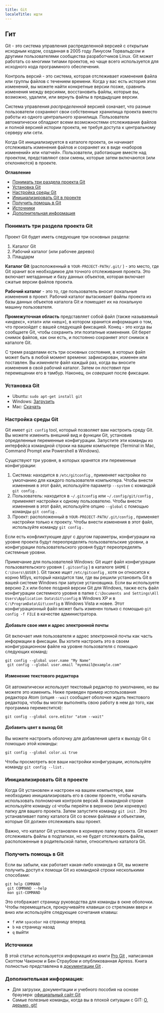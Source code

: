 ```yaml
---
title: Git
localeTitle: идти
---
```

## Гит

Git - это система управления распределенной версией с открытым исходным кодом, созданная в 2005 году Линусом Торвальдсом и другими пользователями сообщества разработчиков Linux. Git может работать со многими типами проектов, но чаще всего используется для исходного кода программного обеспечения.

Контроль версий - это система, которая отслеживает изменения файла или группы файлов с течением времени. Когда у вас есть история этих изменений, вы можете найти конкретные версии позже, сравнить изменения между версиями, восстановить файлы, которые вы, возможно, удалили, или вернуть файлы в предыдущие версии.

Система управления _распределенной_ версией означает, что разные пользователи сохраняют свои собственные хранилища проекта вместо работы из одного центрального хранилища. Пользователи автоматически обладают всеми возможностями отслеживания файлов и полной версией истории проекта, не требуя доступа к центральному серверу или сети.

Когда Git инициализируется в каталоге проекта, он начинает отслеживать изменения файлов и сохраняет их в виде «наборов изменений» или «патчей». Пользователи, работающие вместе над проектом, представляют свои смены, которые затем включаются (или отклоняются) в проекте.

**Оглавление**

*   [Понимать три раздела проекта Git](#understand-the-three-sections-of-a-git-project)
*   [Установка Git](#install-git)
*   [Настройка среды Git](#configure-the-git-environment)
*   [Инициализировать Git в проекте](#initialize-git-in-a-project)
*   [Получить помощь в Git](#get-help-in-git)
*   [Источники](#sources)
*   [Дополнительная информация](#more-information)

### Понимать три раздела проекта Git

Проект Git будет иметь следующие три основных раздела:

1.  Каталог Git
2.  Рабочий каталог (или рабочее дерево)
3.  Плацдарм

**Каталог Git** (расположенный в `YOUR-PROJECT-PATH/.git/` ) - это место, где Git хранит все необходимое для точного отслеживания проекта. Это включает метаданные и базу данных объектов, которая включает сжатые версии файлов проекта.

**Рабочий каталог** - это то, где пользователь вносит локальные изменения в проект. Рабочий каталог вытаскивает файлы проекта из базы данных объектов каталога Git и помещает их на локальную машину пользователя.

**Промежуточная область** представляет собой файл (также называемый «индекс», «этап» или «кеш»), в котором хранится информация о том, что произойдет с вашей следующей фиксацией. Конец - это когда вы сообщаете Git, чтобы сохранить эти поэтапные изменения. Git берет снимок файлов, как они есть, и постоянно сохраняет этот снимок в каталоге Git.

С тремя разделами есть три основных состояния, в которых файл может быть в любой момент времени: зафиксирован, изменен или поставлен. Вы _изменяете_ файл каждый раз, когда вы вносите изменения в свой рабочий каталог. Затем он _поставил_ при перемещении его в тамбур. Наконец, он _совершил_ после фиксации.

### Установка Git

*   Ubuntu: `sudo apt-get install git`
*   Windows: [Загрузить](https://git-scm.com/download/win)
*   Mac: [Скачать](https://git-scm.com/download/mac)

### Настройка среды Git

Git имеет `git config` tool, который позволяет вам настроить среду Git. Вы можете изменить внешний вид и функции Git, установив определенные переменные конфигурации. Запустите эти команды из интерфейса командной строки на вашем компьютере (Terminal in Mac, Command Prompt или Powershell в Windows).

Существуют три уровня, в которых хранятся эти переменные конфигурации:

1.  Система: находится в `/etc/gitconfig` , применяет настройки по умолчанию для каждого пользователя компьютера. Чтобы внести изменения в этот файл, используйте параметр `--system` с командой `git config` .
2.  Пользователь: находится в `~/.gitconfig` или `~/.config/git/config` , применяет настройки к одному пользователю. Чтобы внести изменения в этот файл, используйте опцию `--global` с помощью команды `git config` .
3.  Проект: расположенный в `YOUR-PROJECT-PATH/.git/config` , применяет настройки только к проекту. Чтобы внести изменения в этот файл, используйте команду `git config` .

Если есть конфликтующие друг с другом параметры, конфигурации на уровне проекта будут переопределять пользовательские уровни, а конфигурации пользовательского уровня будут переопределять системные уровни.

Примечание для пользователей Windows: Git ищет файл конфигурации пользовательского уровня ( `.gitconfig` ) в каталоге `$HOME` ( `C:\Users\$USER` ). Git также ищет `/etc/gitconfig` , хотя он относится к корню MSys, который находится там, где вы решили установить Git в вашей системе Windows при запуске установщика. Если вы используете версию 2.x или более поздней версии Git для Windows, также есть файл конфигурации системного уровня в папке `C:\Documents and Settings\All Users\Application Data\Git\config` в Windows XP и в `C:\ProgramData\Git\config` в Windows Vista и новее. Этот конфигурационный файл может быть изменен только с помощью `git config -f FILE` в качестве администратора.

#### Добавьте свое имя и адрес электронной почты

Git включает имя пользователя и адрес электронной почты как часть информации в фиксации. Вы хотите настроить это в своем конфигурационном файле на уровне пользователя с помощью следующих команд:

```shell
git config --global user.name "My Name" 
 git config --global user.email "myemail@example.com" 
```

#### Изменение текстового редактора

Git автоматически использует текстовый редактор по умолчанию, но вы можете это изменить. Ниже приведен пример использования редактора Atom (опция `--wait` сообщает оболочке ждать текстового редактора, чтобы вы могли выполнять свою работу в нем до того, как программа переместится):

```shell
git config --global core.editor "atom --wait" 
```

#### Добавить цвет в выход Git

Вы можете настроить оболочку для добавления цвета к выходу Git с помощью этой команды:

```shell
git config --global color.ui true 
```

Чтобы просмотреть все ваши настройки конфигурации, используйте команду `git config --list` .

### Инициализировать Git в проекте

Когда Git установлен и настроен на вашем компьютере, вам необходимо инициализировать его в своем проекте, чтобы начать использовать полномочия контроля версий. В командной строке используйте команду `cd` чтобы перейти в верхнюю (или корневую) папку для вашего проекта. Затем запустите команду `git init` . Это устанавливает папку каталога Git со всеми файлами и объектами, которые Git должен отслеживать ваш проект.

Важно, что каталог Git установлен в корневую папку проекта. Git может отслеживать файлы в подпапках, но не будет отслеживать файлы, расположенные в родительской папке, относительно каталога Git.

### Получить помощь в Git

Если вы забыли, как работает какая-либо команда в Git, вы можете получить доступ к помощи Git из командной строки несколькими способами:

```shell
git help COMMAND 
 git COMMAND --help 
 man git-COMMAND 
```

Это отображает страницу руководства для команды в окне оболочки. Чтобы перемещаться, прокручивайте клавиши со стрелками вверх и вниз или используйте следующие сочетания клавиш:

*   `f` или `spacebar` на страницу вперед
*   `b` на страницу назад
*   `q` выйти

### Источники

В этой статье используется информация из книги [Pro Git](https://github.com/progit/progit2) , написанная Скоттом Чаконом и Бен Страубом и опубликованная Apress. Книга полностью представлена ​​в [документации Git](https://git-scm.com/book/en/v2) .

### Дополнительная информация:

*   Для загрузки, документации и учебного пособия на основе браузера: [официальный сайт Git](https://git-scm.com/)
*   Самые полезные команды, когда вы в плохой ситуации с GIT: [О, дерьмо, git!](http://ohshitgit.com/)
